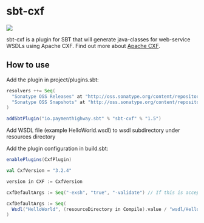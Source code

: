 sbt-cxf
=======

[![][Build Status img]][Build Status]

sbt-cxf is a plugin for SBT that will generate java-classes for web-service WSDLs using Apache CXF. Find out more about [Apache CXF](http://cxf.apache.org/).

## How to use

Add the plugin in project/plugins.sbt:
```scala
resolvers ++= Seq(
  "Sonatype OSS Releases" at "http://oss.sonatype.org/content/repositories/releases/",
  "Sonatype OSS Snapshots" at "http://oss.sonatype.org/content/repositories/snapshots/"
)

addSbtPlugin("io.paymenthighway.sbt" % "sbt-cxf" % "1.5")
```

Add WSDL file (example HelloWorld.wsdl) to wsdl subdirectory under resources directory

Add the plugin configuration in build.sbt:
```scala
enablePlugins(CxfPlugin)

val CxfVersion = "3.2.4"

version in CXF := CxfVersion

cxfDefaultArgs := Seq("-exsh", "true", "-validate") // If this is acceptable, this can be omitted

cxfDefaultArgs := Seq(
  Wsdl("HelloWorld", (resourceDirectory in Compile).value / "wsdl/HelloWorld.wsdl", Nil)
)
```

[Build Status]:https://travis-ci.org/PaymentHighway/sbt-cxf
[Build Status img]:https://travis-ci.org/PaymentHighway/sbt-cxf.svg?branch=master
